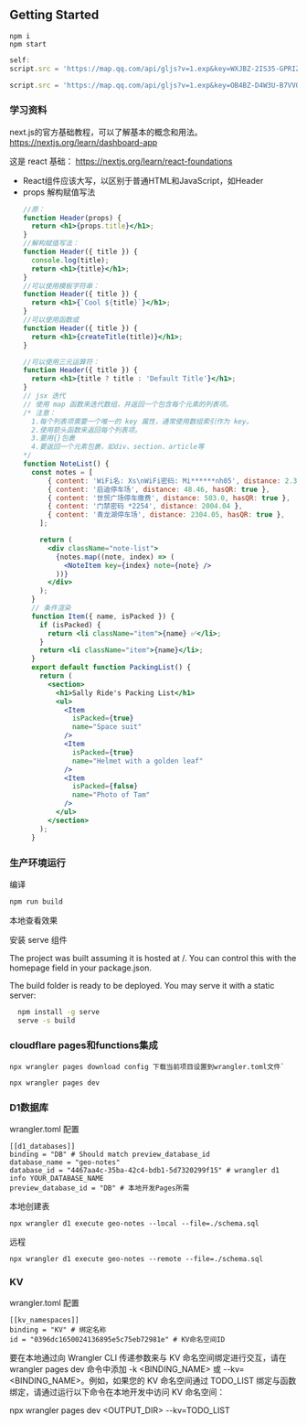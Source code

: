 ## Getting Started

```
npm i
npm start
```


``` js
self:
script.src = 'https://map.qq.com/api/gljs?v=1.exp&key=WXJBZ-2IS35-GPRIZ-QMI4R-4S6G2-SDBZQ';
```
``` js
script.src = 'https://map.qq.com/api/gljs?v=1.exp&key=OB4BZ-D4W3U-B7VVO-4PJWW-6TKDJ-WPB77';
```

### 学习资料

next.js的官方基础教程，可以了解基本的概念和用法。
<https://nextjs.org/learn/dashboard-app>

这是 react 基础：
<https://nextjs.org/learn/react-foundations>

- React组件应该大写，以区别于普通HTML和JavaScript，如Header
- props 解构赋值写法
    ``` jsx
    //原：
    function Header(props) {
      return <h1>{props.title}</h1>;
    }
    //解构赋值写法：
    function Header({ title }) {
      console.log(title);
      return <h1>{title}</h1>;
    }
    //可以使用模板字符串：
    function Header({ title }) {
      return <h1>{`Cool ${title}`}</h1>;
    }
    //可以使用函数或
    function Header({ title }) {
      return <h1>{createTitle(title)}</h1>;
    }

    //可以使用三元运算符：
    function Header({ title }) {
      return <h1>{title ? title : 'Default Title'}</h1>;
    }
    // jsx 迭代
    // 使用 map 函数来迭代数组，并返回一个包含每个元素的列表项。
    /* 注意：
      1.每个列表项需要一个唯一的 key 属性，通常使用数组索引作为 key。
      2.使用箭头函数来返回每个列表项。
      3.要用{}包裹
      4.要返回一个元素包裹，如div、section、article等
    */
    function NoteList() {
      const notes = [
          { content: 'WiFi名: Xs\nWiFi密码: Mi******nh05', distance: 2.37 },
          { content: '启迪停车场', distance: 48.46, hasQR: true },
          { content: '世贸广场停车缴费', distance: 503.0, hasQR: true },
          { content: '门禁密码 *2254', distance: 2004.04 },
          { content: '青龙湖停车场', distance: 2304.05, hasQR: true },
        ];

        return (
          <div className="note-list">
            {notes.map((note, index) => (
              <NoteItem key={index} note={note} />
            ))}
          </div>
        );
      }  
      // 条件渲染
      function Item({ name, isPacked }) {
        if (isPacked) {
          return <li className="item">{name} ✅</li>;
        }
        return <li className="item">{name}</li>;
      }
      export default function PackingList() {
        return (
          <section>
            <h1>Sally Ride's Packing List</h1>
            <ul>
              <Item 
                isPacked={true} 
                name="Space suit" 
              />
              <Item 
                isPacked={true} 
                name="Helmet with a golden leaf" 
              />
              <Item 
                isPacked={false} 
                name="Photo of Tam" 
              />
            </ul>
          </section>
        );
      }

    ```




### 生产环境运行

编译
``` bash
npm run build
```

本地查看效果

安装 serve 组件

The project was built assuming it is hosted at /.
You can control this with the homepage field in your package.json.

The build folder is ready to be deployed.
You may serve it with a static server:

``` bash
  npm install -g serve
  serve -s build
```

### cloudflare pages和functions集成

```
npx wrangler pages download config 下载当前项目设置到wrangler.toml文件`
```

```
npx wrangler pages dev
```

### D1数据库

wrangler.toml 配置
```
[[d1_databases]]
binding = "DB" # Should match preview_database_id
database_name = "geo-notes"
database_id = "4467aa4c-35ba-42c4-bdb1-5d7320299f15" # wrangler d1 info YOUR_DATABASE_NAME
preview_database_id = "DB" # 本地开发Pages所需
```

本地创建表

```
npx wrangler d1 execute geo-notes --local --file=./schema.sql
```


远程
```
npx wrangler d1 execute geo-notes --remote --file=./schema.sql
```

### KV

wrangler.toml 配置
```
[[kv_namespaces]]
binding = "KV" # 绑定名称 
id = "0396dc1650024136895e5c75eb72981e" # KV命名空间ID
```

要在本地通过向 Wrangler CLI 传递参数来与 KV 命名空间绑定进行交互，请在 wrangler pages dev 命令中添加 -k <BINDING_NAME> 或 --kv=<BINDING_NAME>。例如，如果您的 KV 命名空间通过 TODO_LIST 绑定与函数绑定，请通过运行以下命令在本地开发中访问 KV 命名空间：


npx wrangler pages dev <OUTPUT_DIR> --kv=TODO_LIST
